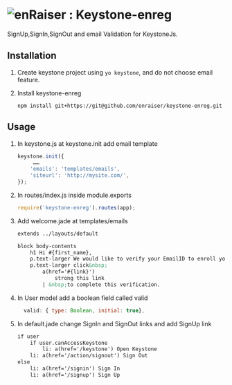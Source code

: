 ![enRaiser : ](https://www.enraiser.com/mod/enraiser/graphics/site_logo.png) Keystone-enreg
=====

SignUp,SignIn,SignOut and email Validation for KeystoneJs.

## Installation

1. Create keystone project using `yo keystone`, and do not choose email feature.
2. Install keystone-enreg

    ```
    npm install git+https://git@github.com/enraiser/keystone-enreg.git
    ```


## Usage

1. In keystone.js at keystone.init add email template

    ```javascript
    keystone.init({
         ……
        'emails': 'templates/emails',
        'siteurl': 'http://mysite.com/',
    }); 
    ```
2. In routes/index.js inside module.exports 

    ```javascript
    require('keystone-enreg').routes(app);
    ```
3. Add welcome.jade  at templates/emails

    ```html
    extends ../layouts/default

    block body-contents
        h1 Hi #{first_name},
        p.text-larger We would like to verify your EmailID to enroll you on #{brand}.
        p.text-larger click&nbsp;
            a(href='#{link}') 
                strong this link
            | &nbsp;to complete this verification.
    ```
4. In User model add a boolean field called valid

    ```javascript
      valid: { type: Boolean, initial: true},
    ```
5. In default.jade change SignIn and SignOut links  and add SignUp link

    ```html
    if user
        if user.canAccessKeystone
            li: a(href='/keystone') Open Keystone
        li: a(href='/action/signout') Sign Out
    else
        li: a(href='/signin') Sign In
        li: a(href='/signup') Sign Up
    ```

